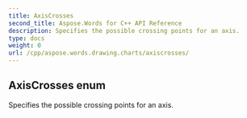 ```yaml
---
title: AxisCrosses
second_title: Aspose.Words for C++ API Reference
description: Specifies the possible crossing points for an axis. 
type: docs
weight: 0
url: /cpp/aspose.words.drawing.charts/axiscrosses/
---
```

## AxisCrosses enum


Specifies the possible crossing points for an axis. 

